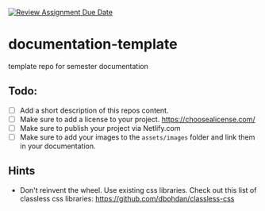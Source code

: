 [![Review Assignment Due Date](https://classroom.github.com/assets/deadline-readme-button-24ddc0f5d75046c5622901739e7c5dd533143b0c8e959d652212380cedb1ea36.svg)](https://classroom.github.com/a/iP27_Vqj)
# documentation-template

template repo for semester documentation

## Todo:

- [ ] Add a short description of this repos content.
- [ ] Make sure to add a license to your project. https://choosealicense.com/
- [ ] Make sure to publish your project via Netlify.com
- [ ] Make sure to add your images to the `assets/images` folder and link them in your documentation.

## Hints

- Don't reinvent the wheel. Use existing css libraries. Check out this list of classless css libraries: https://github.com/dbohdan/classless-css

